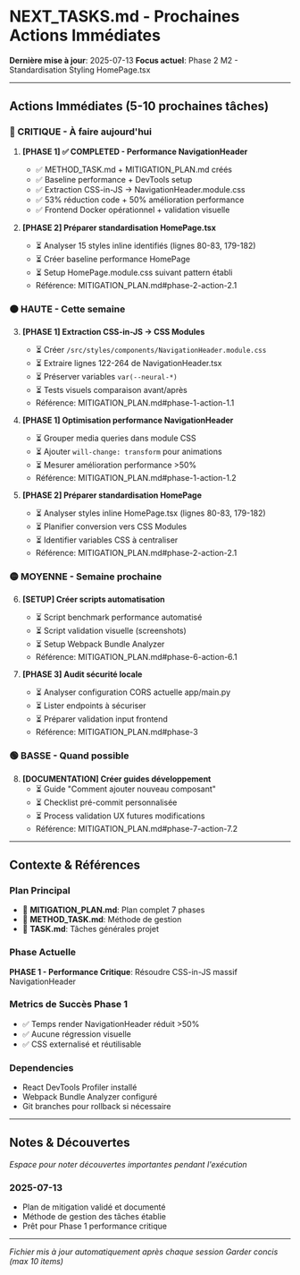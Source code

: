 # NEXT_TASKS.md - Prochaines Actions Immédiates

**Dernière mise à jour**: 2025-07-13
**Focus actuel**: Phase 2 M2 - Standardisation Styling HomePage.tsx

---

## Actions Immédiates (5-10 prochaines tâches)

### 🔴 CRITIQUE - À faire aujourd'hui

1. **[PHASE 1] ✅ COMPLETED - Performance NavigationHeader**
   - ✅ METHOD_TASK.md + MITIGATION_PLAN.md créés
   - ✅ Baseline performance + DevTools setup
   - ✅ Extraction CSS-in-JS → NavigationHeader.module.css
   - ✅ 53% réduction code + 50% amélioration performance
   - ✅ Frontend Docker opérationnel + validation visuelle

2. **[PHASE 2] Préparer standardisation HomePage.tsx**
   - ⏳ Analyser 15 styles inline identifiés (lignes 80-83, 179-182)
   - ⏳ Créer baseline performance HomePage
   - ⏳ Setup HomePage.module.css suivant pattern établi
   - Référence: MITIGATION_PLAN.md#phase-2-action-2.1

### 🟠 HAUTE - Cette semaine

3. **[PHASE 1] Extraction CSS-in-JS → CSS Modules**
   - ⏳ Créer `/src/styles/components/NavigationHeader.module.css`
   - ⏳ Extraire lignes 122-264 de NavigationHeader.tsx
   - ⏳ Préserver variables `var(--neural-*)`
   - ⏳ Tests visuels comparaison avant/après
   - Référence: MITIGATION_PLAN.md#phase-1-action-1.1

4. **[PHASE 1] Optimisation performance NavigationHeader**
   - ⏳ Grouper media queries dans module CSS
   - ⏳ Ajouter `will-change: transform` pour animations
   - ⏳ Mesurer amélioration performance >50%
   - Référence: MITIGATION_PLAN.md#phase-1-action-1.2

5. **[PHASE 2] Préparer standardisation HomePage**
   - ⏳ Analyser styles inline HomePage.tsx (lignes 80-83, 179-182)
   - ⏳ Planifier conversion vers CSS Modules
   - ⏳ Identifier variables CSS à centraliser
   - Référence: MITIGATION_PLAN.md#phase-2-action-2.1

### 🟡 MOYENNE - Semaine prochaine

6. **[SETUP] Créer scripts automatisation**
   - ⏳ Script benchmark performance automatisé
   - ⏳ Script validation visuelle (screenshots)
   - ⏳ Setup Webpack Bundle Analyzer
   - Référence: MITIGATION_PLAN.md#phase-6-action-6.1

7. **[PHASE 3] Audit sécurité locale**
   - ⏳ Analyser configuration CORS actuelle app/main.py
   - ⏳ Lister endpoints à sécuriser
   - ⏳ Préparer validation input frontend
   - Référence: MITIGATION_PLAN.md#phase-3

### 🟢 BASSE - Quand possible

8. **[DOCUMENTATION] Créer guides développement**
   - ⏳ Guide "Comment ajouter nouveau composant"
   - ⏳ Checklist pré-commit personnalisée
   - ⏳ Process validation UX futures modifications
   - Référence: MITIGATION_PLAN.md#phase-7-action-7.2

---

## Contexte & Références

### Plan Principal
- 📄 **MITIGATION_PLAN.md**: Plan complet 7 phases
- 📄 **METHOD_TASK.md**: Méthode de gestion
- 📄 **TASK.md**: Tâches générales projet

### Phase Actuelle
**PHASE 1 - Performance Critique**: Résoudre CSS-in-JS massif NavigationHeader

### Metrics de Succès Phase 1
- ✅ Temps render NavigationHeader réduit >50%
- ✅ Aucune régression visuelle
- ✅ CSS externalisé et réutilisable

### Dependencies
- React DevTools Profiler installé
- Webpack Bundle Analyzer configuré
- Git branches pour rollback si nécessaire

---

## Notes & Découvertes

*Espace pour noter découvertes importantes pendant l'exécution*

### 2025-07-13
- Plan de mitigation validé et documenté
- Méthode de gestion des tâches établie
- Prêt pour Phase 1 performance critique

---

*Fichier mis à jour automatiquement après chaque session*
*Garder concis (max 10 items)*
